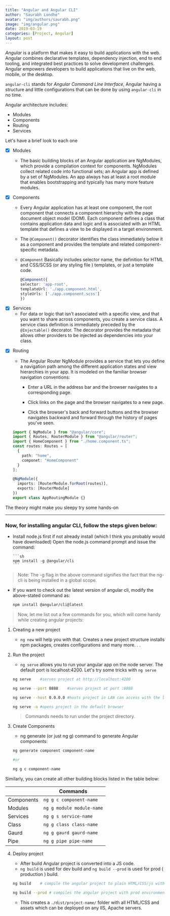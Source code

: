 ```yaml
---
title: "Angular and Angular CLI"
author: "Saurabh Londhe"
avatar: "img/authors/saurabh.png"
image: "img/angular.png"
date: 2019-03-19
categories: [Project, Angular]
layout: post
---
```


_Angular_ is a platform that makes it easy to build applications with the web. Angular combines declarative templates, dependency injection, end to end tooling, and integrated best practices to solve development challenges. Angular empowers developers to build applications that live on the web, mobile, or the desktop.

`angular-cli` stands for _Angular Command Line Interface_, Angular having a structure and little configurations that can be done by using `angular-cli` in no time.

Angular architecture includes:

- Modules
- Components
- Routing
- Services

Let's have a brief look to each one

- [x] Modules

  - The basic building blocks of an Angular application are NgModules, which provide a compilation context for components. NgModules collect related code into functional sets; an Angular app is defined by a set of NgModules. An app always has at least a root module that enables bootstrapping and typically has many more feature modules.

* [x] Components

  - Every Angular application has at least one component, the root component that connects a component hierarchy with the page document object model (DOM). Each component defines a class that contains application data and logic and is associated with an HTML template that defines a view to be displayed in a target environment.
  - The `@Component()` decorator identifies the class immediately below it as a component and provides the template and related component-specific metadata.
  - `@Component` Basically includes selector name, the definition for HTML and CSS/SCSS (or any styling file ) templates, or just a template code.

    ```typescript
    @Component({
    selector: 'app-root',
    templateUrl: './app.component.html',
    styleUrls: ['./app.component.scss']
    })
    ```

- [x] Services
  - For data or logic that isn't associated with a specific view, and that you want to share across components, you create a service class. A service class definition is immediately preceded by the `@Injectable()` decorator. The decorator provides the metadata that allows other providers to be injected as dependencies into your class.

* [x] Routing

  - The Angular Router NgModule provides a service that lets you define a navigation path among the different application states and view hierarchies in your app. It is modeled on the familiar browser navigation conventions:

    - Enter a URL in the address bar and the browser navigates to a corresponding page.

    - Click links on the page and the browser navigates to a new page.

    - Click the browser's back and forward buttons and the browser navigates backward and forward through the history of pages you've seen.

  ```typescript
  import { NgModule } from "@angular/core";
  import { Routes, RouterModule } from "@angular/router";
  import { HomeComponent } from "./home.component.ts";
  const routes: Routes = [
    {
      path: "home",
      componet: "HomeComponent"
    }
  ];

  @NgModule({
    imports: [RouterModule.forRoot(routes)],
    exports: [RouterModule]
  })
  export class AppRoutingModule {}
  ```

The theory might make you sleepy try some hands-on

---

### Now, for installing angular CLI, follow the steps given below:

- Install node.js first if not already install (which I think you probably would have downloaded)
  Open the node.js command prompt and issue the command:

      ```sh
      npm install -g @angular/cli
      ```

> Note: The -g flag in the above command signifies the fact that the ng-cli is being installed in a global scope.

- If you want to check out the latest version of angular cli, modify the above-stated command as:

  ```sh
  npm install @angular/cli@latest
  ```

> Now, let me list out a few commands for you, which will come handy while creating angular projects:

1.  Creating a new project

    - `ng new` will help you with that. Creates a new project structure installs npm packages, creates configurations and many more. . .

2.  Run the project

    - `ng serve` allows you to run your angular app on the node server. The default port is localhost:4200. Let's try some tricks with `ng serve`

    ```sh
    ng serve    #serves project at http://localhost:4200

    ng serve --port 8888    #serves project at port :8888

    ng serve --host 0.0.0.0 #hosts project in LAN can access with the local IP address

    ng serve -o #opens project in the default browser

    ```

    > Commands needs to run under the project directory.

3.  Create Components

    - ng generate (or just ng g) command to generate Angular components:

    ```sh
    ng generate component component-name

    #or

    ng g c component-name
    ```

Similarly, you can create all other building blocks listed in the table below:

|            | Commands                  |
| ---------- | ------------------------- |
| Components | `ng g c component-name`   |
| Modules    | `ng g module module-name` |
| Services   | `ng g s service-name`     |
| Class      | `ng g class class-name`   |
| Gaurd      | `ng g gaurd gaurd-name`   |
| Pipe       | `ng g pipe pipe-name`     |

4.  Deploy project

    - After build Angular project is converted into a JS code.
    - `ng build` is used for dev build and `ng build --prod` is used for prod ( production ) build.

    ```sh
    ng build    # compile the angular project to plain HTML/CSS/js with the default environment

    ng build --prod # compiles the angular project with prod environment file i.e. _environment.prod.ts_
    ```

    - This creates a `./dist/project-name/` folder with all HTML/CSS and assets which can be deployed on any IIS, Apache servers.
